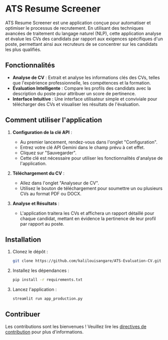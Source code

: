 # ATS Resume Screener

ATS Resume Screener est une application conçue pour automatiser et optimiser le processus de recrutement. En utilisant des techniques avancées de traitement du langage naturel (NLP), cette application analyse et évalue les CVs des candidats par rapport aux exigences spécifiques d'un poste, permettant ainsi aux recruteurs de se concentrer sur les candidats les plus qualifiés.

## Fonctionnalités

- **Analyse de CV** : Extrait et analyse les informations clés des CVs, telles que l'expérience professionnelle, les compétences et la formation.
- **Évaluation Intelligente** : Compare les profils des candidats avec la description du poste pour attribuer un score de pertinence.
- **Interface Intuitive** : Une interface utilisateur simple et conviviale pour télécharger des CVs et visualiser les résultats de l'évaluation.

## Comment utiliser l'application

1.  **Configuration de la clé API** :
    *   Au premier lancement, rendez-vous dans l'onglet "Configuration".
    *   Entrez votre clé API Gemini dans le champ prévu à cet effet.
    *   Cliquez sur "Sauvegarder".
    *   Cette clé est nécessaire pour utiliser les fonctionnalités d'analyse de l'application.

2.  **Téléchargement du CV** :
    *   Allez dans l'onglet "Analyseur de CV".
    *   Utilisez le bouton de téléchargement pour soumettre un ou plusieurs CVs au format PDF ou DOCX.

3.  **Analyse et Résultats** :
    *   L'application traitera les CVs et affichera un rapport détaillé pour chaque candidat, mettant en évidence la pertinence de leur profil par rapport au poste.

## Installation

1.  Clonez le dépôt :
    ```bash
    git clone https://github.com/kalilouisangare/ATS-Evaluation-CV.git
    ```
2.  Installez les dépendances :
    ```bash
    pip install -r requirements.txt
    ```
3.  Lancez l'application :
    ```bash
    streamlit run app_production.py
    ```

## Contribuer

Les contributions sont les bienvenues ! Veuillez lire les [directives de contribution](CONTRIBUTING.md) pour plus d'informations.
